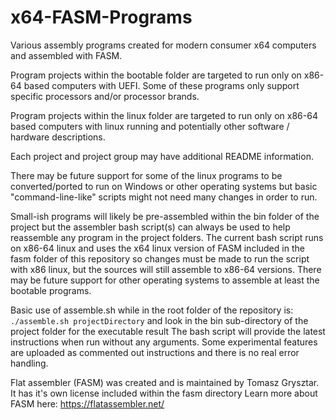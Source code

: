 # x64-FASM-Programs
Various assembly programs created for modern consumer x64 computers and assembled with FASM.

Program projects within the bootable folder are targeted to run only on x86-64 based computers with UEFI. Some of these programs only support specific processors and/or processor brands.

Program projects within the linux folder are targeted to run only on x86-64 based computers with linux running and potentially other software / hardware descriptions.

Each project and project group may have additional README information.

There may be future support for some of the linux programs to be converted/ported to run on Windows or other operating systems but basic "command-line-like" scripts might not need many changes in order to run.

Small-ish programs will likely be pre-assembled within the bin folder of the project but the assembler bash script(s) can always be used to help reassemble any program in the project folders. The current bash script runs on x86-64 linux and uses the x64 linux version of FASM included in the fasm folder of this repository so changes must be made to run the script with x86 linux, but the sources will still assemble to x86-64 versions. There may be future support for other operating systems to assemble at least the bootable programs.

Basic use of assemble.sh while in the root folder of the repository is:
`./assemble.sh projectDirectory` and look in the bin sub-directory of the project folder for the executable result
The bash script will provide the latest instructions when run without any arguments.
Some experimental features are uploaded as commented out instructions and there is no real error handling.

Flat assembler (FASM) was created and is maintained by Tomasz Grysztar.
It has it's own license included within the fasm directory
Learn more about FASM here: https://flatassembler.net/

